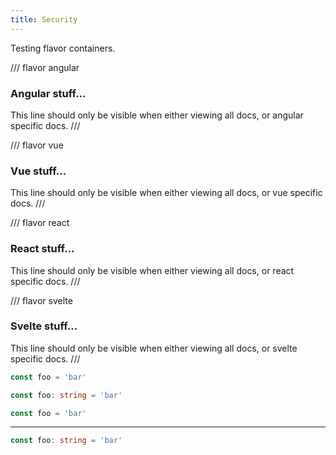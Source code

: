 ```yaml
---
title: Security
---
```


Testing flavor containers.

/// flavor angular

### Angular stuff...

This line should only be visible when either viewing all docs, or angular specific docs.
///

/// flavor vue

### Vue stuff...

This line should only be visible when either viewing all docs, or vue specific docs.
///

/// flavor react

### React stuff...

This line should only be visible when either viewing all docs, or react specific docs.
///

/// flavor svelte

### Svelte stuff...

This line should only be visible when either viewing all docs, or svelte specific docs.
///

```js
const foo = 'bar'
```

```typescript
const foo: string = 'bar'
```

<!-- tab:CustomTabName -->

```js
const foo = 'bar'
```

<hr>

```typescript
const foo: string = 'bar'
```
